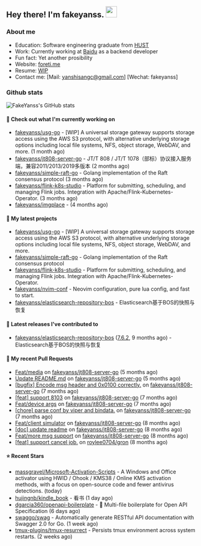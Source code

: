 ## Hey there! I'm fakeyanss. <img src="https://media.giphy.com/media/hvRJCLFzcasrR4ia7z/giphy.gif" width="30px">

### About me

- Education: Software engineering graduate from [HUST](https://www.hust.edu.cn/)
- Work: Currently working at [Baidu](https://cloud.baidu.com/) as a backend developer
- Fun fact: Yet another prosibility
- Website: [foreti.me](https://foreti.me)
- Resume: [WIP](https://github.com/fakeyanss/fakeYanss/blob/master/Resume.md)
- Contact me: [Mail: yanshisangc@gmail.com] [Wechat: fakeyanss]








### Github stats

![FakeYanss's GitHub stats](https://github-readme-stats.vercel.app/api?username=fakeyanss&show_icons=true&theme=transparent)

#### 👷 Check out what I'm currently working on

- [fakeyanss/usg-go](https://github.com/fakeyanss/usg-go) - [WIP] A universal storage gateway supports storage access using the AWS S3 protocol, with alternative underlying storage options including local file systems, NFS, object storage, WebDAV, and more. (1 month ago)
- [fakeyanss/jt808-server-go](https://github.com/fakeyanss/jt808-server-go) - JT/T 808 / JT/T 1078（部标）协议接入服务端，兼容2011/2013/2019多版本 (2 months ago)
- [fakeyanss/simple-raft-go](https://github.com/fakeyanss/simple-raft-go) - Golang implementation of the Raft consensus protocol (3 months ago)
- [fakeyanss/flink-k8s-studio](https://github.com/fakeyanss/flink-k8s-studio) - Platform for submitting, scheduling, and managing Flink jobs. Integration with Apache/Flink-Kubernetes-Operator. (3 months ago)
- [fakeyanss/imgplace](https://github.com/fakeyanss/imgplace) -  (4 months ago)

#### 🌱 My latest projects

- [fakeyanss/usg-go](https://github.com/fakeyanss/usg-go) - [WIP] A universal storage gateway supports storage access using the AWS S3 protocol, with alternative underlying storage options including local file systems, NFS, object storage, WebDAV, and more.
- [fakeyanss/simple-raft-go](https://github.com/fakeyanss/simple-raft-go) - Golang implementation of the Raft consensus protocol
- [fakeyanss/flink-k8s-studio](https://github.com/fakeyanss/flink-k8s-studio) - Platform for submitting, scheduling, and managing Flink jobs. Integration with Apache/Flink-Kubernetes-Operator.
- [fakeyanss/nvim-conf](https://github.com/fakeyanss/nvim-conf) - Neovim configuration, pure lua config, and fast to start.
- [fakeyanss/elasticsearch-repository-bos](https://github.com/fakeyanss/elasticsearch-repository-bos) - Elasticsearch基于BOS的快照与恢复

#### 🔭 Latest releases I've contributed to

- [fakeyanss/elasticsearch-repository-bos](https://github.com/fakeyanss/elasticsearch-repository-bos) ([7.6.2](https://github.com/fakeyanss/elasticsearch-repository-bos/releases/tag/7.6.2), 9 months ago) - Elasticsearch基于BOS的快照与恢复

#### 🔨 My recent Pull Requests

- [Feat/media](https://github.com/fakeyanss/jt808-server-go/pull/15) on [fakeyanss/jt808-server-go](https://github.com/fakeyanss/jt808-server-go) (5 months ago)
- [Update README.md](https://github.com/fakeyanss/jt808-server-go/pull/14) on [fakeyanss/jt808-server-go](https://github.com/fakeyanss/jt808-server-go) (5 months ago)
- [[bugfix] Encode msg header and 0x0100 correctly.](https://github.com/fakeyanss/jt808-server-go/pull/12) on [fakeyanss/jt808-server-go](https://github.com/fakeyanss/jt808-server-go) (7 months ago)
- [[feat] support 8103](https://github.com/fakeyanss/jt808-server-go/pull/10) on [fakeyanss/jt808-server-go](https://github.com/fakeyanss/jt808-server-go) (7 months ago)
- [Feat/device args](https://github.com/fakeyanss/jt808-server-go/pull/8) on [fakeyanss/jt808-server-go](https://github.com/fakeyanss/jt808-server-go) (7 months ago)
- [[chore] parse conf by viper and bindata.](https://github.com/fakeyanss/jt808-server-go/pull/7) on [fakeyanss/jt808-server-go](https://github.com/fakeyanss/jt808-server-go) (7 months ago)
- [Feat/client simulator](https://github.com/fakeyanss/jt808-server-go/pull/6) on [fakeyanss/jt808-server-go](https://github.com/fakeyanss/jt808-server-go) (8 months ago)
- [[doc] update readme](https://github.com/fakeyanss/jt808-server-go/pull/4) on [fakeyanss/jt808-server-go](https://github.com/fakeyanss/jt808-server-go) (8 months ago)
- [Feat/more msg support](https://github.com/fakeyanss/jt808-server-go/pull/2) on [fakeyanss/jt808-server-go](https://github.com/fakeyanss/jt808-server-go) (8 months ago)
- [[feat] support cancel job.](https://github.com/roylee0704/gron/pull/16) on [roylee0704/gron](https://github.com/roylee0704/gron) (8 months ago)

#### ⭐ Recent Stars

- [massgravel/Microsoft-Activation-Scripts](https://github.com/massgravel/Microsoft-Activation-Scripts) - A Windows and Office activator using HWID / Ohook / KMS38 / Online KMS activation methods, with a focus on open-source code and fewer antivirus detections. (today)
- [hujingnb/kindle_book](https://github.com/hujingnb/kindle_book) - 看书 (1 day ago)
- [dgarcia360/openapi-boilerplate](https://github.com/dgarcia360/openapi-boilerplate) - 📘 Multi-file boilerplate for Open API Specification (6 days ago)
- [swaggo/swag](https://github.com/swaggo/swag) - Automatically generate RESTful API documentation with Swagger 2.0 for Go. (1 week ago)
- [tmux-plugins/tmux-resurrect](https://github.com/tmux-plugins/tmux-resurrect) - Persists tmux environment across system restarts. (2 weeks ago)
